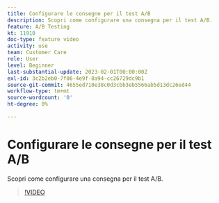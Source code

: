 ```yaml
---
title: Configurare le consegne per il test A/B
description: Scopri come configurare una consegna per il test A/B.
feature: A/B Testing
kt: 11910
doc-type: feature video
activity: use
team: Customer Care
role: User
level: Beginner
last-substantial-update: 2023-02-01T00:00:00Z
exl-id: 3c2b2eb0-7f06-4e9f-8a94-cc26729dc9b1
source-git-commit: 4655ed710e38c0d3cbb3eb5566ab5d13dc26ed44
workflow-type: tm+mt
source-wordcount: '0'
ht-degree: 0%

---
```


# Configurare le consegne per il test A/B

Scopri come configurare una consegna per il test A/B.

>[!VIDEO](https://video.tv.adobe.com/v/3415929?quality=12&learn=on)
